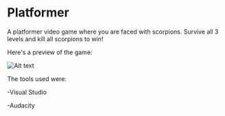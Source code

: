 # Platformer
A platformer video game where you are faced with scorpions. Survive all 3 levels and kill all scorpions to win!

Here's a preview of the game:

 ![ Alt text](Platformer-2.gif)  [](Platformer-2.gif)


The tools used were: 

-Visual Studio

-Audacity
